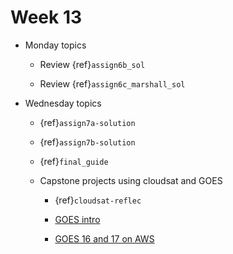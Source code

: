 
# Week 13

* Monday topics

  - Review {ref}`assign6b_sol`

  - Review {ref}`assign6c_marshall_sol`

* Wednesday topics

  - {ref}`assign7a-solution`

  - {ref}`assign7b-solution`

  - {ref}`final_guide`

  - Capstone projects using cloudsat and GOES

    - {ref}`cloudsat-reflec`

    - [GOES intro](https://www.goes-r.gov/)

    - [GOES 16 and 17 on AWS](https://registry.opendata.aws/noaa-goes/)
    